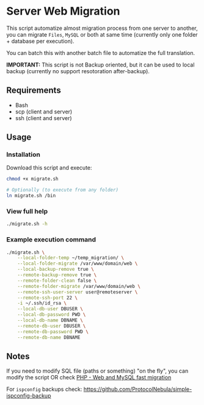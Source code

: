 # Server Web Migration

This script automatize almost migration process from one server to another, you can migrate `Files`, `MySQL` or both at same time (currently only one folder + database per execution).

You can batch this with another batch file to automatize the full translation.

**IMPORTANT:** This script is not Backup oriented, but it can be used to local backup (currently no support resotoration after-backup).

## Requirements

- Bash
- scp (client and server)
- ssh (client and server)

## Usage

### Installation

Download this script and execute:

```bash
chmod +x migrate.sh

# Optionally (to execute from any folder)
ln migrate.sh /bin
```

### View full help

```bash
./migrate.sh -h
```

### Example execution command
```bash
./migrate.sh \
	--local-folder-temp ~/temp_migration/ \
	--local-folder-migrate /var/www/domain/web \
	--local-backup-remove true \
	--remote-backup-remove true \
	--remote-folder-clean false \
	--remote-folder-migrate /var/www/domain/web \
	--remote-ssh-user-server user@remoteserver \
	--remote-ssh-port 22 \
	-i ~/.ssh/id_rsa \
	--local-db-user DBUSER \
	--local-db-password PWD \
	--local-db-name DBNAME \
	--remote-db-user DBUSER \
	--remote-db-password PWD \
	--remote-db-name DBNAME
```

## Notes

If you need to modify SQL file (paths or something) "on the fly", you can modify the script OR check [PHP - Web and MySQL fast migration](https://github.com/ProtocolNebula/web-and-mysql-fast-migration)

For `ispconfig` backups check: https://github.com/ProtocolNebula/simple-ispconfig-backup
